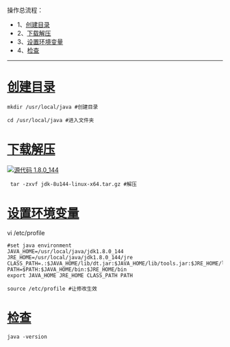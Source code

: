操作总流程：
- 1、[创建目录](#Linux-01)
- 2、[下载解压](#Linux-02)
- 3、[设置环境变量](#Linux-03)
- 4、[检查](#Linux-04)

----------
# <a name="Linux-01" href="#" >创建目录</a>
```shell
mkdir /usr/local/java #创建目录

cd /usr/local/java #进入文件夹
```

# <a name="Linux-02" href="#" >下载解压</a>
[![](https://img.shields.io/badge/jdk-1.8.0_144-blue.svg "源代码 1.8.0_144")](https://pan.baidu.com/s/1hY4AuGNuZjrCDdZx7ZmmKg)

```
 tar -zxvf jdk-8u144-linux-x64.tar.gz #解压
```

# <a name="Linux-03" href="#" >设置环境变量</a>
vi /etc/profile
```shell
#set java environment
JAVA_HOME=/usr/local/java/jdk1.8.0_144
JRE_HOME=/usr/local/java/jdk1.8.0_144/jre
CLASS_PATH=.:$JAVA_HOME/lib/dt.jar:$JAVA_HOME/lib/tools.jar:$JRE_HOME/lib
PATH=$PATH:$JAVA_HOME/bin:$JRE_HOME/bin
export JAVA_HOME JRE_HOME CLASS_PATH PATH
```

```shell
source /etc/profile #让修改生效
```

# <a name="Linux-04" href="#" >检查</a>
```shell
java -version
```

